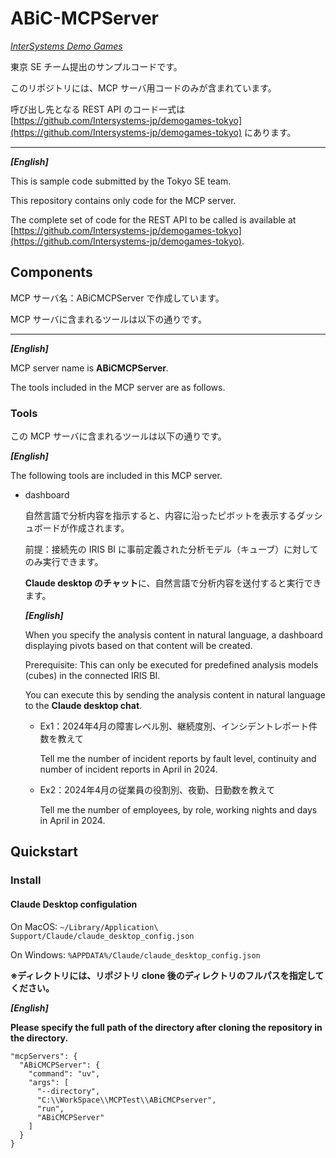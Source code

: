 # ABiC-MCPServer

[*InterSystems Demo Games*](https://community.intersystems.com/node/584222)

東京 SE チーム提出のサンプルコードです。

このリポジトリには、MCP サーバ用コードのみが含まれています。

呼び出し先となる REST API のコード一式は [https://github.com/Intersystems-jp/demogames-tokyo](https://github.com/Intersystems-jp/demogames-tokyo) にあります。

---
***[English]***

This is sample code submitted by the Tokyo SE team.

This repository contains only code for the MCP server.

The complete set of code for the REST API to be called is available at [https://github.com/Intersystems-jp/demogames-tokyo](https://github.com/Intersystems-jp/demogames-tokyo).

## Components

MCP サーバ名：ABiCMCPServer で作成しています。

MCP サーバに含まれるツールは以下の通りです。

---
***[English]***

MCP server name is **ABiCMCPServer**.

The tools included in the MCP server are as follows.

### Tools

この MCP サーバに含まれるツールは以下の通りです。

***[English]***

The following tools are included in this MCP server.

- dashboard

  自然言語で分析内容を指示すると、内容に沿ったピボットを表示するダッシュボードが作成されます。
  
  前提：接続先の IRIS BI に事前定義された分析モデル（キューブ）に対してのみ実行できます。

  **Claude desktop のチャット**に、自然言語で分析内容を送付すると実行できます。

  ***[English]***

  When you specify the analysis content in natural language, a dashboard displaying pivots based on that content will be created.
  
  Prerequisite: This can only be executed for predefined analysis models (cubes) in the connected IRIS BI.

  You can execute this by sending the analysis content in natural language to the **Claude desktop chat**.

  - Ex1：2024年4月の障害レベル別、継続度別、インシデントレポート件数を教えて
  
    Tell me the number of incident reports by fault level, continuity and number of incident reports in April in 2024.


  - Ex2：2024年4月の従業員の役割別、夜勤、日勤数を教えて
  
    Tell me the number of employees, by role, working nights and days in April in 2024.


## Quickstart

### Install

#### Claude Desktop configulation

On MacOS: `~/Library/Application\ Support/Claude/claude_desktop_config.json`

On Windows: `%APPDATA%/Claude/claude_desktop_config.json`

**※ディレクトリには、リポジトリ clone 後のディレクトリのフルパスを指定してください。**

***[English]***

**Please specify the full path of the directory after cloning the repository in the directory.**

```
"mcpServers": {
  "ABiCMCPServer": {
    "command": "uv",
    "args": [
      "--directory",
      "C:\\WorkSpace\\MCPTest\\ABiCMCPserver",
      "run",
      "ABiCMCPServer"
    ]
  }
}
```
